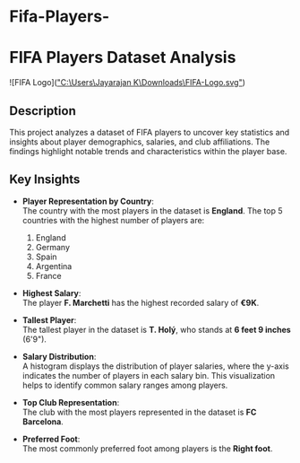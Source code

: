 # Fifa-Players-
# FIFA Players Dataset Analysis  

![FIFA Logo](["C:\Users\Jayarajan K\Downloads\FIFA-Logo.svg"](https://in.images.search.yahoo.com/yhs/search;_ylt=Awr1QTxipB9nAQMBuC3nHgx.;_ylu=Y29sbwMEcG9zAzEEdnRpZAMEc2VjA3BpdnM-?p=fifa+logo&type=type80160-405445667&param1=2553214532&hsimp=yhs-002&hspart=sz&ei=UTF-8&fr=yhs-sz-002#id=31&iurl=https%3A%2F%2Flogolook.net%2Fwp-content%2Fuploads%2F2023%2F02%2FFIFA-Logo.svg&action=click))  

## Description  

This project analyzes a dataset of FIFA players to uncover key statistics and insights about player demographics, salaries, and club affiliations. The findings highlight notable trends and characteristics within the player base.  

## Key Insights  

- **Player Representation by Country**:  
  The country with the most players in the dataset is **England**. The top 5 countries with the highest number of players are:  
  1. England  
  2. Germany  
  3. Spain  
  4. Argentina  
  5. France  
  
- **Highest Salary**:  
  The player **F. Marchetti** has the highest recorded salary of **€9K**.  

- **Tallest Player**:  
  The tallest player in the dataset is **T. Holý**, who stands at **6 feet 9 inches** (6'9").  

- **Salary Distribution**:  
  A histogram displays the distribution of player salaries, where the y-axis indicates the number of players in each salary bin. This visualization helps to identify common salary ranges among players.  

- **Top Club Representation**:  
  The club with the most players represented in the dataset is **FC Barcelona**.  

- **Preferred Foot**:  
  The most commonly preferred foot among players is the **Right foot**.  
